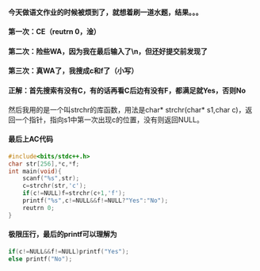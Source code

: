 #### 今天做语文作业的时候被烦到了，就想着刷一道水题，结果。。。
#### 第一次：CE（reutrn 0，淦）
#### 第二次：险些WA，因为我在最后输入了\n，但还好提交前发现了
#### 第三次：真WA了，我搜成c和f了（小写）
#### 正解：首先搜索有没有C，有的话再看C后边有没有F，都满足就Yes，否则No
然后我用的是一个叫strchr的库函数，用法是char* strchr(char* s1,char c)，返回一个指针，指向s1中第一次出现c的位置，没有则返回NULL。
#### 最后上AC代码
```cpp
#include<bits/stdc++.h>
char str[256],*c,*f;
int main(void){
    scanf("%s",str);
    c=strchr(str,'c');
    if(c!=NULL)f=strchr(c+1,'f');
    printf("%s",c!=NULL&&f!=NULL?"Yes":"No");
    reutrn 0;
}
```
#### 极限压行，最后的printf可以理解为
```cpp
if(c!=NULL&&f!=NULL)printf("Yes");
else printf("No");

```

